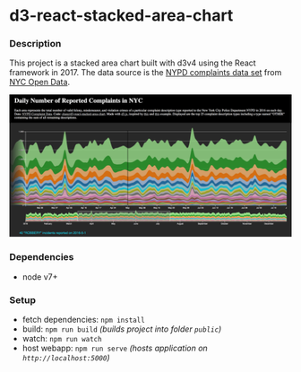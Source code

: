 # d3-react-stacked-area-chart

### Description

This project is a stacked area chart built with d3v4 using the React framework in 2017. The data source is the [NYPD complaints data set](https://data.cityofnewyork.us/Public-Safety/NYPD-Complaint-Data-Historic/qgea-i56i) from [NYC Open Data](https://opendata.cityofnewyork.us/).

![screenshot](https://github.com/ckanz/d3-react-stacked-area-chart/blob/master/screenshot.png?raw=true)

### Dependencies
* node v7+

### Setup

- fetch dependencies: `npm install`
- build: `npm run build` _(builds project into folder `public`)_
- watch: `npm run watch`
- host webapp: `npm run serve` _(hosts application on `http://localhost:5000`)_
